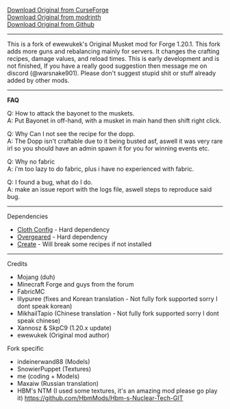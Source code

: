 

[Download Original from CurseForge](https://www.curseforge.com/minecraft/mc-mods/ewewukeks-musket-mod/files/all)\
[Download Original from modrinth](https://modrinth.com/mod/ewewukeks-musket-mod/versions)\
[Download Original from Github](https://github.com/ewewukek/mc-musketmod)

-------------------

This is a fork of ewewukek's Original Musket mod for Forge 1.20.1. This fork adds more guns and rebalancing mainly for servers. It changes the crafting recipes, damage values, and reload times.
This is early development and is not finished, If you have a really good suggestion then message me on discord (@warsnake901). Please don't suggest stupid shit or stuff already added by other mods. 

-------------------

**FAQ**

Q: How to attack the bayonet to the muskets.  
A: Put Bayonet in off-hand, with a musket in main hand then shift right click.  

Q: Why Can I not see the recipe for the dopp.  
A: The Dopp isn't craftable due to it being busted asf, aswell it was very rare irl
so you should have an admin spawn it for you for winning events etc.

Q: Why no fabric  
A: i'm too lazy to do fabric, plus i have no experienced with fabric.


Q: I found a bug, what do I do.  
A: make an issue report with the logs file, aswell steps to reproduce said bug. 


-------------------

Dependencies

- [Cloth Config](https://www.curseforge.com/minecraft/mc-mods/cloth-config/files/5729105) - Hard dependency
- [Overgeared](https://www.curseforge.com/minecraft/mc-mods/overgeared) - Hard dependency
- [Create](https://www.curseforge.com/minecraft/mc-mods/create) - Will break some recipes if not installed

-------------------

Credits

- Mojang (duh)
- Minecraft Forge and guys from the forum
- FabricMC
- lilypuree (fixes and Korean translation - Not fully fork supported sorry I dont speak korean)
- MikhailTapio (Chinese translation - Not fully fork supported sorry I dont speak chinese)
- Xannosz & SkpC9 (1.20.x update)
- ewewukek (Original mod author)

Fork specific 

- indeinerwand88 (Models)
- SnowierPuppet (Textures)
- me (coding + Models)
- Maxaiw (Russian translation)
- HBM's NTM (I used some textures, it's an amazing mod please go play it)
  https://github.com/HbmMods/Hbm-s-Nuclear-Tech-GIT
